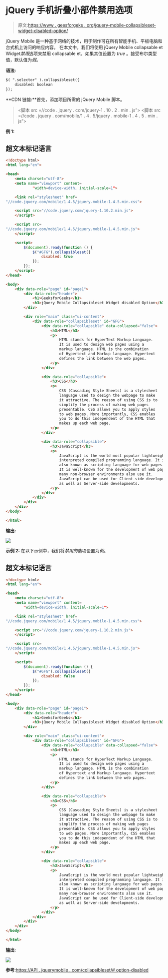 # jQuery 手机折叠小部件禁用选项

> 原文:[https://www . geesforgeks . org/jquery-mobile-collapsibleset-widget-disabled-option/](https://www.geeksforgeeks.org/jquery-mobile-collapsibleset-widget-disabled-option/)

jQuery Mobile 是一种基于网络的技术，用于制作可在所有智能手机、平板电脑和台式机上访问的响应内容。
在本文中，我们将使用 jQuery Mobile collapsable et Widget*禁用*选项来禁用 collapsable et，如果其值设置为 *true* 。接受布尔类型值，默认值为*假*。

**语法:**

```html
$( ".selector" ).collapsibleset({
    disabled: boolean
});
```

**CDN 链接:**首先，添加项目所需的 jQuery Mobile 脚本。

> <link rel="”stylesheet”" href="”//code.jquery.com/mobile/1.4.5/jquery.mobile-1.4.5.min.css”">
> <脚本 src =//code . jquery . com/jquery-1 . 10 . 2 . min . js”></脚本>
> <脚本 src =//code . jquery . com/mobile/1 . 4 . 5/jquery . mobile-1 . 4 . 5 . min . js”></脚本>

**例 1:**

## 超文本标记语言

```html
<!doctype html>
<html lang="en">

<head>
    <meta charset="utf-8">
    <meta name="viewport" content=
            "width=device-width, initial-scale=1">

    <link rel="stylesheet" href=
"//code.jquery.com/mobile/1.4.5/jquery.mobile-1.4.5.min.css">

    <script src="//code.jquery.com/jquery-1.10.2.min.js">
    </script>

    <script src=
"//code.jquery.com/mobile/1.4.5/jquery.mobile-1.4.5.min.js">
    </script>

    <script>
        $(document).ready(function () {
            $("#GFG").collapsibleset({
                disabled: true
            });
        });
    </script>
</head>

<body>
    <div data-role="page" id="page1">
        <div data-role="header">
            <h1>GeeksforGeeks</h1>
            <h3>jQuery Mobile Collapsibleset Widget disabled Option</h3>
        </div>

        <div role="main" class="ui-content">
            <div data-role="collapsibleset" id="GFG">
                <div data-role="collapsible" data-collapsed="false">
                    <h3>HTML</h3>
                    <p>
                        HTML stands for HyperText Markup Language. 
                        It is used to design web pages using a 
                        markup language. HTML is the combination 
                        of Hypertext and Markup language. Hypertext 
                        defines the link between the web pages.
                    </p>
                </div>

                <div data-role="collapsible">
                    <h3>CSS</h3>
                    <p>
                        CSS (Cascading Style Sheets) is a stylesheet 
                        language used to design the webpage to make 
                        it attractive. The reason of using CSS is to 
                        simplify the process of making web pages 
                        presentable. CSS allows you to apply styles 
                        to web pages. More importantly, CSS enables 
                        you to do this independent of the HTML that 
                        makes up each web page.
                    </p>
                </div>

                <div data-role="collapsible">
                    <h3>JavaScript</h3>
                    <p>
                        JavaScript is the world most popular lightweight, 
                        interpreted compiled programming language. It is 
                        also known as scripting language for web pages. 
                        It is well-known for the development of web pages, 
                        many non-browser environments also use it. 
                        JavaScript can be used for Client-side developments 
                        as well as Server-side developments.
                    </p>
                </div>
            </div>
        </div>
    </div>
</body>

</html>
```

**输出:**

![](img/ab9fa4680c6460289bd645e319ecd901.png)

**示例 2:** 在以下示例中，我们将*禁用的*选项设置为*假*。

## 超文本标记语言

```html
<!doctype html>
<html lang="en">

<head>
    <meta charset="utf-8">
    <meta name="viewport" content=
        "width=device-width, initial-scale=1">

    <link rel="stylesheet" href=
"//code.jquery.com/mobile/1.4.5/jquery.mobile-1.4.5.min.css">

    <script src="//code.jquery.com/jquery-1.10.2.min.js">
    </script>

    <script src=
"//code.jquery.com/mobile/1.4.5/jquery.mobile-1.4.5.min.js">
    </script>

    <script>
        $(document).ready(function () {
            $("#GFG").collapsibleset({
                disabled: false
            });
        });
    </script>
</head>

<body>
    <div data-role="page" id="page1">
        <div data-role="header">
            <h1>GeeksforGeeks</h1>
            <h3>jQuery Mobile Collapsibleset Widget disabled Option</h3>
        </div>

        <div role="main" class="ui-content">
            <div data-role="collapsibleset" id="GFG">
                <div data-role="collapsible" data-collapsed="false">
                    <h3>HTML</h3>
                    <p>
                        HTML stands for HyperText Markup Language.
                        It is used to design web pages using a
                        markup language. HTML is the combination
                        of Hypertext and Markup language. Hypertext
                        defines the link between the web pages.
                    </p>
                </div>

                <div data-role="collapsible">
                    <h3>CSS</h3>
                    <p>
                        CSS (Cascading Style Sheets) is a stylesheet
                        language used to design the webpage to make
                        it attractive. The reason of using CSS is to
                        simplify the process of making web pages
                        presentable. CSS allows you to apply styles
                        to web pages. More importantly, CSS enables
                        you to do this independent of the HTML that
                        makes up each web page.
                    </p>
                </div>

                <div data-role="collapsible">
                    <h3>JavaScript</h3>
                    <p>
                        JavaScript is the world most popular lightweight,
                        interpreted compiled programming language. It is
                        also known as scripting language for web pages.
                        It is well-known for the development of web pages,
                        many non-browser environments also use it.
                        JavaScript can be used for Client-side developments
                        as well as Server-side developments.
                    </p>
                </div>
            </div>
        </div>
    </div>
</body>

</html>
```

**输出:**

![](img/e2f4c7b8e88b30b4069626516ecac0f8.png)

**参考:**[https://API . jquerymobile . com/collapsibleset/# option-disabled](https://api.jquerymobile.com/collapsibleset/#option-disabled)